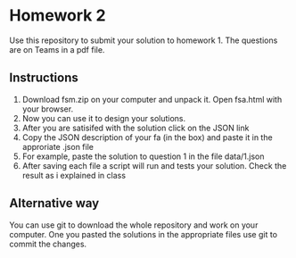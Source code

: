 # Homework 2

Use this repository to submit your solution to homework 1. The questions are on Teams in a pdf file.

## Instructions 
1. Download fsm.zip on your computer and unpack it. Open fsa.html with your browser.
1. Now you can use it to design your solutions. 
1. After you are satisifed with the solution click on the JSON link
1. Copy the JSON description of your fa (in the box) and paste it in the approriate .json file
1. For example, paste the solution to question 1 in the file data/1.json
1. After saving each file a script will run and tests your solution. Check the result as i explained in class

## Alternative way
You can use git to download the whole repository and work on your computer. One you pasted the solutions in the 
appropriate files use git to commit the changes.

